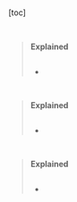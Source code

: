 #

[toc]


## 
```

```
>**Explained**
>
>```
>
>```
>- 
>



## 
```

```
>**Explained**
>
>```
>
>```
>- 
>



## 
```

```
>**Explained**
>```
>
>```
>- 
>



